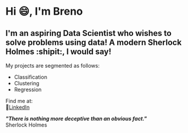 # Hi 😄, I'm Breno
## I'm an aspiring  Data Scientist who wishes to solve problems using data! A modern Sherlock Holmes :shipit:, I would say!
My projects are segmented as follows:
* Classification
* Clustering
* Regression

Find me at:  
🔵[LinkedIn](https://www.linkedin.com/in/breno-marcolino/)


**_"There is nothing more deceptive than an obvious fact."_**  
Sherlock Holmes
